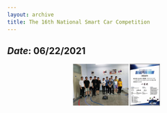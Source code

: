 ```yaml
---
layout: archive
title: The 16th National Smart Car Competition
---
```


## *Date*: 06/22/2021






<figure>
  <center>
    <img src="/news/imgs/smart_car.png" width="200"/>
  </center>
</figure>


